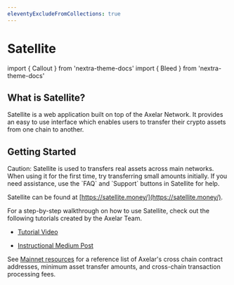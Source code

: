 ```yaml
---
eleventyExcludeFromCollections: true
---
```

# Satellite

import { Callout } from 'nextra-theme-docs'
import { Bleed } from 'nextra-theme-docs'

## What is Satellite?

Satellite is a web application built on top of the Axelar Network. It provides an easy to use interface which enables users to transfer their crypto assets from one chain to another.

## Getting Started

<Callout type="warning" emoji="⚠️">
  Caution: Satellite is used to transfers real assets across main networks. When using it for the first time, try transferring small amounts initially. If you need assistance, use the `FAQ` and `Support` buttons in Satellite for help.
</Callout>

Satellite can be found at [https://satellite.money/](https://satellite.money/).

For a step-by-step walkthrough on how to use Satellite, check out the following tutorials created by the Axelar Team.

- [Tutorial Video](https://www.youtube.com/watch?v=_bxEw9Otb20)

- [Instructional Medium Post](https://medium.com/axelar/transfer-terra-assets-to-evm-chains-using-satellite-f6480c7ff20c)

See [Mainnet resources](/resources/mainnet) for a reference list of Axelar's cross chain contract addresses, minimum asset transfer amounts, and cross-chain transaction processing fees.